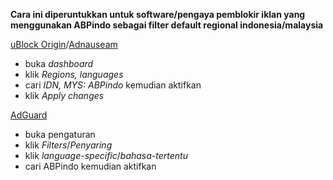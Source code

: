 **Cara ini diperuntukkan untuk software/pengaya pemblokir iklan yang menggunakan ABPindo sebagai filter default regional indonesia/malaysia**

[uBlock Origin](https://ublockorigin.com)/[Adnauseam](https://adnauseam.io)
- buka *dashboard*
- klik *Regions, languages*
- cari *IDN, MYS: ABPindo* kemudian aktifkan
- klik *Apply changes*

[AdGuard](https://adguard.com)
- buka pengaturan
- klik *Filters*/*Penyaring*
- klik *language-specific*/*bahasa-tertentu*
- cari ABPindo kemudian aktifkan
